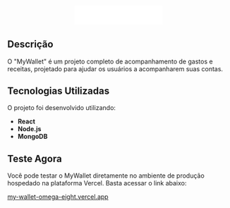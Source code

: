 <p align="center">
  <img src="/client/src/assets/MyWallet.png" alt="Logo MyWallet" width="200">
</p>

## Descrição

O "MyWallet" é um projeto completo de acompanhamento de gastos e receitas, projetado para ajudar os usuários a acompanharem suas contas.

## Tecnologias Utilizadas

O projeto foi desenvolvido utilizando:

- **React**
- **Node.js**
- **MongoDB**

## Teste Agora

Você pode testar o MyWallet diretamente no ambiente de produção hospedado na plataforma Vercel. Basta acessar o link abaixo:

[my-wallet-omega-eight.vercel.app](https://my-wallet-omega-eight.vercel.app/)